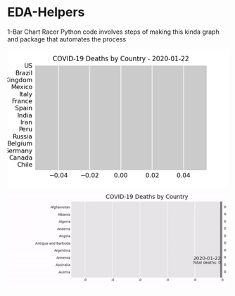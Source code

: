 # EDA-Helpers

1-Bar Chart Racer 
Python code involves steps of making this kinda graph and package that automates the process 

![Based on Steps](https://github.com/mbsouksu/EDA-Helpers/blob/master/Bar_Chart_Race/Covid19_1.gif) ![Based on Package](https://github.com/mbsouksu/EDA-Helpers/blob/master/Bar_Chart_Race/Covid19_2.gif)



